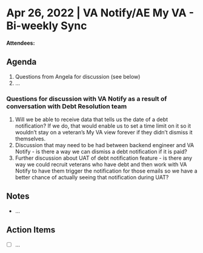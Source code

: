 # Apr 26, 2022 | VA Notify/AE My VA - Bi-weekly Sync
#### Attendees: 

## Agenda
1. Questions from Angela for discussion (see below)
2. ...

### Questions for discussion with VA Notify  as a result of conversation with Debt Resolution team
1. Will we be able to receive data that tells us the date of a debt notification? If we do, that would enable us to set a time limit on it so it wouldn’t stay on a veteran’s My VA view forever if they didn’t dismiss it themselves.
2. Discussion that may need to be had between backend engineer and VA Notify - is there a way we can dismiss a debt notification if it is paid?
3. Further discussion about UAT of debt notification feature - is there any way we could recruit veterans who have debt and then work with VA Notify to have them trigger the notification for those emails so we have a better chance of actually seeing that notification during UAT?

## Notes
- ...



## Action Items
- [ ] ...
